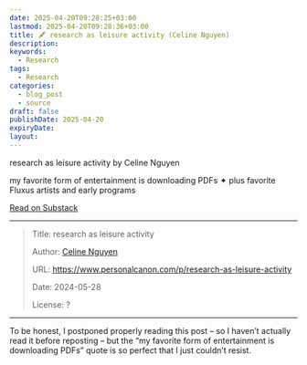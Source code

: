 ```yaml
---
date: 2025-04-20T09:28:25+03:00
lastmod: 2025-04-20T09:28:36+03:00
title: 🖋 research as leisure activity (Celine Nguyen)
description: 
keywords: 
  - Research
tags:
  - Research
categories:
  - blog_post
  - source
draft: false
publishDate: 2025-04-20
expiryDate: 
layout:
---
```

<div class="substack-post-embed"><p lang="en">research as leisure activity by Celine Nguyen</p><p>my favorite form of entertainment is downloading PDFs ✦ plus favorite Fluxus artists and early programs</p><a data-post-link href="https://www.personalcanon.com/p/research-as-leisure-activity">Read on Substack</a></div><script async src="https://substack.com/embedjs/embed.js" charset="utf-8"></script>

---

> Title: research as leisure activity
> 
> Author: [Celine Nguyen](https://substack.com/@celinenguyen)
> 
> URL: https://www.personalcanon.com/p/research-as-leisure-activity
> 
> Date: 2024-05-28
> 
> License: ?

---

To be honest, I postponed properly reading this post – so I haven’t actually read it before reposting – but the “my favorite form of entertainment is downloading PDFs” quote is so perfect that I just couldn’t resist.
